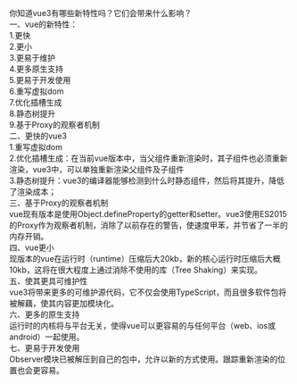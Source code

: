 你知道vue3有哪些新特性吗？它们会带来什么影响？  
一、vue的新特性：  
  1.更快  
  2.更小  
  3.更易于维护  
  4.更多原生支持  
  5.更易于开发使用  
  6.重写虚拟dom  
  7.优化插槽生成  
  8.静态树提升  
  9.基于Proxy的观察者机制  
二、更快的vue3  
  1.重写虚拟dom  
  2.优化插槽生成：在当前vue版本中，当父组件重新渲染时，其子组件也必须重新渲染，vue3中，可以单独重新渲染父组件及子组件  
  3.静态树提升：vue3的编译器能够检测到什么时静态组件，然后将其提升，降低了渲染成本；  
三、基于Proxy的观察者机制  
  vue现有版本是使用Object.defineProperty的getter和setter。vue3使用ES2015的Proxy作为观察者机制，消除了以前存在的警告，使速度甲苯，并节省了一半的内存开销。  
四、vue更小  
  现版本的vue在运行时（runtime）压缩后大20kb，新的核心运行时压缩后大概10kb，这将在很大程度上通过消除不使用的库（Tree Shaking）来实现。  
五、使其更具可维护性  
  vue3将带来更多的可维护源代码，它不仅会使用TypeScript，而且很多软件包将被解藕，使其内容更加模块化。  
六、更多的原生支持  
  运行时的内核将与平台无关，使得vue可以更容易的与任何平台（web、ios或android）一起使用。  
七、更易于开发使用  
  Observer模块已被解压到自己的包中，允许以新的方式使用。跟踪重新渲染的位置也会更容易。  

